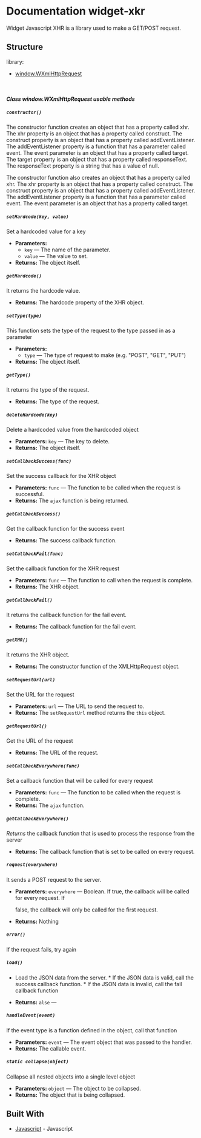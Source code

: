 # Documentation widget-xkr

Widget Javascript XHR is a library used to make a GET/POST request.

## Structure

library:
- [window.WXmlHttpRequest](https://github.com/energia-source/widget-xhr/tree/main/lib#class-windowwxmlhttprequest-usable-methods)

<br>

#### ***Class window.WXmlHttpRequest usable methods***

##### `constructor()`

The constructor function creates an object that has a property called xhr. The xhr property is an object that has a property called construct. The construct property is an object that has a property called addEventListener. The addEventListener property is a function that has a parameter called event. The event parameter is an object that has a property called target. The target property is an object that has a property called responseText. The responseText property is a string that has a value of null.

The constructor function also creates an object that has a property called xhr. The xhr property is an object that has a property called construct. The construct property is an object that has a property called addEventListener. The addEventListener property is a function that has a parameter called event. The event parameter is an object that has a property called target.

##### `setHardcode(key, value)`

Set a hardcoded value for a key

 * **Parameters:**
   * `key` — The name of the parameter.
   * `value` — The value to set.
 * **Returns:** The object itself.

##### `getHardcode()`

It returns the hardcode value.

 * **Returns:** The hardcode property of the XHR object.

##### `setType(type)`

This function sets the type of the request to the type passed in as a parameter

 * **Parameters:**
   * `type` — The type of request to make (e.g. "POST", "GET", "PUT")
 * **Returns:** The object itself.

##### `getType()`

It returns the type of the request.

 * **Returns:** The type of the request.

##### `deleteHardcode(key)`

Delete a hardcoded value from the hardcoded object

 * **Parameters:** `key` — The key to delete.
 * **Returns:** The object itself.

##### `setCallbackSuccess(func)`

Set the success callback for the XHR object

 * **Parameters:** `func` — The function to be called when the request is successful.
 * **Returns:** The `ajax` function is being returned.

##### `getCallbackSuccess()`

Get the callback function for the success event

 * **Returns:** The success callback function.

##### `setCallbackFail(func)`

Set the callback function for the XHR request

 * **Parameters:** `func` — The function to call when the request is complete.
 * **Returns:** The XHR object.

##### `getCallbackFail()`

It returns the callback function for the fail event.

 * **Returns:** The callback function for the fail event.

##### `getXHR()`

It returns the XHR object.

 * **Returns:** The constructor function of the XMLHttpRequest object.

##### `setRequestUrl(url)`

Set the URL for the request

 * **Parameters:** `url` — The URL to send the request to.
 * **Returns:** The `setRequestUrl` method returns the `this` object.

##### `getRequestUrl()`

Get the URL of the request

 * **Returns:** The URL of the request.

##### `setCallbackEverywhere(func)`

Set a callback function that will be called for every request

 * **Parameters:** `func` — The function to be called when the request is complete.
 * **Returns:** The `ajax` function.

##### `getCallbackEverywhere()`

*Returns* the callback function that is used to process the response from the server

 * **Returns:** The callback function that is set to be called on every request.

##### `request(everywhere)`

It sends a POST request to the server.

 * **Parameters:** `everywhere` — Boolean. If true, the callback will be called for every request. If

     false, the callback will only be called for the first request.
 * **Returns:** Nothing 

##### `error()`

If the request fails, try again

##### `load()`

* Load the JSON data from the server. * If the JSON data is valid, call the success callback function. * If the JSON data is invalid, call the fail callback function

 * **Returns:** `alse` — 

##### `handleEvent(event)`

If the event type is a function defined in the object, call that function

 * **Parameters:** `event` — The event object that was passed to the handler.
 * **Returns:** The callable event.

##### `static collapse(object)`

Collapse all nested objects into a single level object

 * **Parameters:** `object` — The object to be collapsed.
 * **Returns:** The object that is being collapsed.

## Built With

* [Javascript](https://www.javascript.com/) - Javascript
